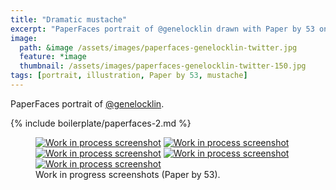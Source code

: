 ```yaml
---
title: "Dramatic mustache"
excerpt: "PaperFaces portrait of @genelocklin drawn with Paper by 53 on an iPad."
image: 
  path: &image /assets/images/paperfaces-genelocklin-twitter.jpg 
  feature: *image
  thumbnail: /assets/images/paperfaces-genelocklin-twitter-150.jpg
tags: [portrait, illustration, Paper by 53, mustache]
---
```


PaperFaces portrait of [@genelocklin](http://twitter.com/genelocklin).

{% include boilerplate/paperfaces-2.md %}

<figure class="half">
	<a href="/assets/images/paperfaces-genelocklin-process-1-lg.jpg"><img src="/assets/images/paperfaces-genelocklin-process-1-600.jpg" alt="Work in process screenshot"></a>
	<a href="/assets/images/paperfaces-genelocklin-process-2-lg.jpg"><img src="/assets/images/paperfaces-genelocklin-process-2-600.jpg" alt="Work in process screenshot"></a>
	<a href="/assets/images/paperfaces-genelocklin-process-3-lg.jpg"><img src="/assets/images/paperfaces-genelocklin-process-3-600.jpg" alt="Work in process screenshot"></a>
	<a href="/assets/images/paperfaces-genelocklin-process-4-lg.jpg"><img src="/assets/images/paperfaces-genelocklin-process-4-600.jpg" alt="Work in process screenshot"></a>
	<a href="/assets/images/paperfaces-genelocklin-process-5-lg.jpg"><img src="/assets/images/paperfaces-genelocklin-process-5-600.jpg" alt="Work in process screenshot"></a>
	<figcaption>Work in progress screenshots (Paper by 53).</figcaption>
</figure>
